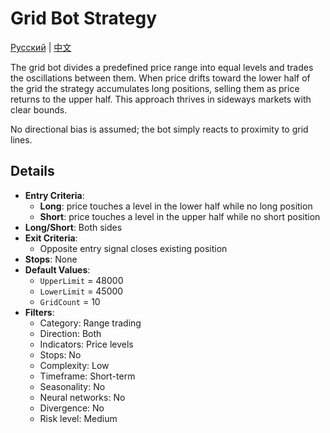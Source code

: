 # Grid Bot Strategy
[Русский](README_ru.md) | [中文](README_cn.md)

The grid bot divides a predefined price range into equal levels and trades the oscillations between them. When price drifts toward the lower half of the grid the strategy accumulates long positions, selling them as price returns to the upper half. This approach thrives in sideways markets with clear bounds.

No directional bias is assumed; the bot simply reacts to proximity to grid lines.

## Details

- **Entry Criteria**:
  - **Long**: price touches a level in the lower half while no long position
  - **Short**: price touches a level in the upper half while no short position
- **Long/Short**: Both sides
- **Exit Criteria**:
  - Opposite entry signal closes existing position
- **Stops**: None
- **Default Values**:
  - `UpperLimit` = 48000
  - `LowerLimit` = 45000
  - `GridCount` = 10
- **Filters**:
  - Category: Range trading
  - Direction: Both
  - Indicators: Price levels
  - Stops: No
  - Complexity: Low
  - Timeframe: Short-term
  - Seasonality: No
  - Neural networks: No
  - Divergence: No
  - Risk level: Medium
